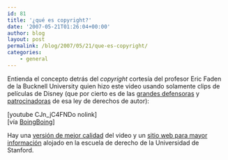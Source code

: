 ```yaml
---
id: 81
title: '¿qué es copyright?'
date: '2007-05-21T01:26:04+00:00'
author: blog
layout: post
permalink: /blog/2007/05/21/que-es-copyright/
categories:
    - general
---
```


Entienda el concepto detrás del *copyright* cortesía del profesor Eric Faden de la Bucknell University quien hizo este video usando solamente clips de películas de Disney (que por cierto es de las [grandes defensoras](http://www.google.com/search?q=disney+copyright+lobby) y [patrocinadoras](http://news.com.com/Backers+of+stronger+copyright+laws+form+lobby+group/2100-1028_3-6184604.html?tag=nefd.top "Backers of stronger copyright laws form lobby group") de esa ley de derechos de autor):

\[youtube CJn\_jC4FNDo nolink\]  
\[ví­a [BoingBoing](http://www.boingboing.net)\]

Hay una [versión de mejor calidad](http://cyberlaw.stanford.edu.nyud.net:8080/biguploads/Fair(y)_Use_Tale_Stanford_Cut.mp4) del video y un [sitio web para mayor información](http://cyberlaw.stanford.edu/documentary-film-program/film/a-fair-y-use-tale "A Fair(y) Use Tale") alojado en la escuela de derecho de la Universidad de Stanford.